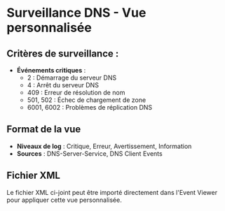 # Surveillance DNS - Vue personnalisée

## Critères de surveillance :
- **Événements critiques** :
  - 2 : Démarrage du serveur DNS
  - 4 : Arrêt du serveur DNS
  - 409 : Erreur de résolution de nom
  - 501, 502 : Échec de chargement de zone
  - 6001, 6002 : Problèmes de réplication DNS

## Format de la vue
- **Niveaux de log** : Critique, Erreur, Avertissement, Information
- **Sources** : DNS-Server-Service, DNS Client Events

## Fichier XML
Le fichier XML ci-joint peut être importé directement dans l'Event Viewer pour appliquer cette vue personnalisée.

